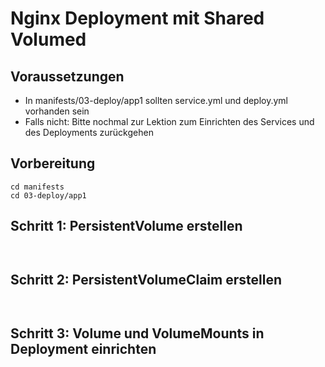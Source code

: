 # Nginx Deployment mit Shared Volumed 

## Voraussetzungen

  * In manifests/03-deploy/app1 sollten service.yml und deploy.yml vorhanden sein
  * Falls nicht: Bitte nochmal zur Lektion zum Einrichten des Services und des Deployments zurückgehen

## Vorbereitung 

```
cd manifests
cd 03-deploy/app1
```

## Schritt 1: PersistentVolume erstellen 

```


```

## Schritt 2: PersistentVolumeClaim erstellen 

```


```

## Schritt 3: Volume und VolumeMounts in Deployment einrichten 

```


```
